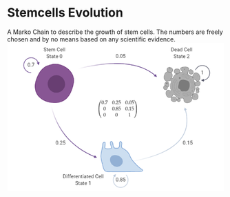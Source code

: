 # Stemcells Evolution

A Marko Chain to describe the growth of stem cells. The numbers are freely chosen and by no means based on any scientific evidence.
![](MC_Stemcells.PNG)
